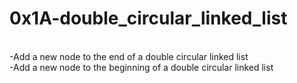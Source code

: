 # 0x1A-double_circular_linked_list
<br>
-Add a new node to the end of a double circular linked list <br>
-Add a new node to the beginning of a double circular linked list

